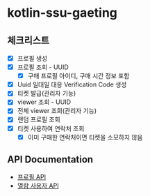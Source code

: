 # kotlin-ssu-gaeting

## 체크리스트
- [x] 프로필 생성
- [x] 프로필 조회 - UUID
  - [x] 구매 프로필 아이디, 구매 시간 정보 포함
- [x] Uuid 일대일 대응 Verification Code 생성
- [x] 티켓 발급(관리자 기능)
- [x] viewer 조회 - UUID
- [x] 전체 viewer 조회(관리자 기능) 
- [x] 랜덤 프로필 조회
- [x] 티켓 사용하여 연락처 조회
  - [x] 이미 구매한 연락처이면 티켓을 소모하지 않음

## API Documentation
- [프로필 API](src/main/resources/http/docs/profile.http)
- [열람 사용자 API](src/main/resources/http/docs/viewer.http)
